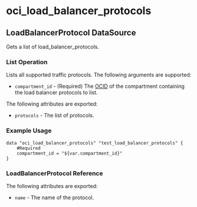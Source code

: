 
# oci_load_balancer_protocols

## LoadBalancerProtocol DataSource

Gets a list of load_balancer_protocols.

### List Operation
Lists all supported traffic protocols.
The following arguments are supported:

* `compartment_id` - (Required) The [OCID](https://docs.us-phoenix-1.oraclecloud.com/Content/General/Concepts/identifiers.htm) of the compartment containing the load balancer protocols to list.


The following attributes are exported:

* `protocols` - The list of protocols.

### Example Usage

```
data "oci_load_balancer_protocols" "test_load_balancer_protocols" {
	#Required
	compartment_id = "${var.compartment_id}"
}
```
### LoadBalancerProtocol Reference

The following attributes are exported:

* `name` - The name of the protocol.
